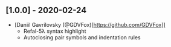 ## [1.0.0] - 2020-02-24
* [Daniil Gavrilovsky (@GDVFox)[https://github.com/GDVFox]]
    * Refal-5λ syntax highlight
    * Autoclosing pair symbols and indentation rules
